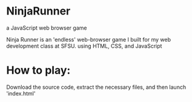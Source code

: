 # NinjaRunner
a JavaScript web browser game

Ninja Runner is an 'endless' web-browser game I built for my web development class at SFSU. using HTML, CSS, and JavaScript

# How to play:

Download the source code, extract the necessary files, and then launch 'index.html'

